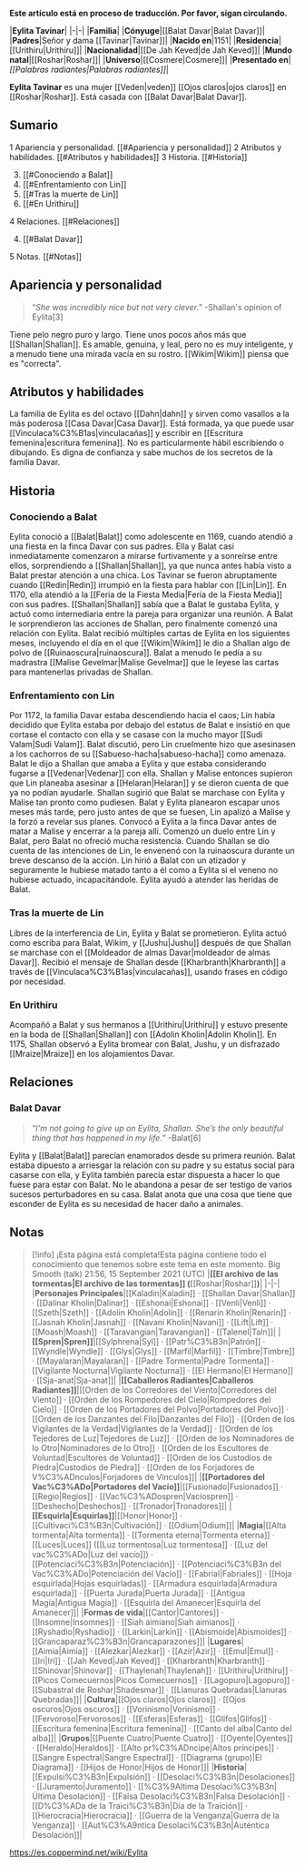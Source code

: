 **Este artículo está en proceso de traducción. Por favor, sigan circulando.**


|**Eylita Tavinar**|
|-|-|
|**Familia**|
|**Cónyuge**|[[Balat Davar\|Balat Davar]]|
|**Padres**|Señor y dama [[Tavinar\|Tavinar]]|
|**Nacido en**|1151|
|**Residencia**|[[Urithiru\|Urithiru]]|
|**Nacionalidad**|[[De Jah Keved\|de Jah Keved]]|
|**Mundo natal**|[[Roshar\|Roshar]]|
|**Universo**|[[Cosmere\|Cosmere]]|
|**Presentado en**|*[[Palabras radiantes\|Palabras radiantes]]*|

**Eylita Tavinar** es una mujer [[Veden\|veden]] [[Ojos claros\|ojos claros]] en [[Roshar\|Roshar]]. Está casada con [[Balat Davar\|Balat Davar]].

## Sumario

1 Apariencia y personalidad. [[#Apariencia y personalidad]] 
2 Atributos y habilidades. [[#Atributos y habilidades]] 
3 Historia. [[#Historia]] 

3. [[#Conociendo a Balat]] 
3. [[#Enfrentamiento con Lin]] 
3. [[#Tras la muerte de Lin]] 
3. [[#En Urithiru]] 


4 Relaciones. [[#Relaciones]] 

4. [[#Balat Davar]] 


5 Notas. [[#Notas]] 


## Apariencia y personalidad
>“*She was incredibly nice but not very clever.*”
\-Shallan's opinion of Eylita[3]


Tiene pelo negro puro y largo. Tiene unos pocos años más que [[Shallan\|Shallan]].
Es amable, genuina, y leal, pero no es muy inteligente, y a menudo tiene una mirada vacía en su rostro. [[Wikim\|Wikim]] piensa que es "correcta".

## Atributos y habilidades
La familia de Eylita es del octavo [[Dahn\|dahn]] y sirven como vasallos a la más poderosa [[Casa Davar\|Casa Davar]]. Está formada, ya que puede usar [[Vinculaca%C3%B1as\|vinculacañas]] y escribir en [[Escritura femenina\|escritura femenina]]. No es particularmente hábil escribiendo o dibujando.
Es digna de confianza y sabe muchos de los secretos de la familia Davar.

## Historia
### Conociendo a Balat
Eylita conoció a [[Balat\|Balat]] como adolescente en 1169, cuando atendió a una fiesta en la finca Davar con sus padres. Ella y Balat casi inmediatamente comenzaron a mirarse furtivamente y a sonreírse entre ellos, sorprendiendo a [[Shallan\|Shallan]], ya que nunca antes había visto a Balat prestar atención a una chica. Los Tavinar se fueron abruptamente cuando [[Redin\|Redin]] irrumpió en la fiesta para hablar con [[Lin\|Lin]].
En 1170, ella atendió a la [[Feria de la Fiesta Media\|Feria de la Fiesta Media]] con sus padres. [[Shallan\|Shallan]] sabía que a Balat le gustaba Eylita, y actuó como internediaria entre la pareja para organizar una reunión. A Balat le sorprendieron las acciones de Shallan, pero finalmente comenzó una relación con Eylita. Balat recibió múltiples cartas de Eylita en los siguientes meses, incluyendo el día en el que [[Wikim\|Wikim]] le dio a Shallan algo de polvo de [[Ruinaoscura\|ruinaoscura]]. Balat a menudo le pedía a su madrastra [[Malise Gevelmar\|Malise Gevelmar]] que le leyese las cartas para mantenerlas privadas de Shallan.

### Enfrentamiento con Lin
Por 1172, la familia Davar estaba descendiendo hacia el caos; Lin había decidido que Eylita estaba por debajo del estatus de Balat e insistió en que cortase el contacto con ella y se casase con la mucho mayor [[Sudi Valam\|Sudi Valam]]. Balat discutió, pero Lin cruelmente hizo que asesinasen a los cachorros de su [[Sabueso-hacha\|sabueso-hacha]] como amenaza. Balat le dijo a Shallan que amaba a Eylita y que estaba considerando fugarse a [[Vedenar\|Vedenar]] con ella.
Shallan y Malise entonces supieron que Lin planeaba asesinar a [[Helaran\|Helaran]] y se dieron cuenta de que ya no podían ayudarle. Shallan sugirió que Balat se marchase con Eylita y Malise tan pronto como pudiesen. Balat y Eylita planearon escapar unos meses más tarde, pero justo antes de que se fuesen, Lin apalizó a Malise y la forzó a revelar sus planes. Convocó a Eylita a la finca Davar antes de matar a Malise y encerrar a la pareja allí. Comenzó un duelo entre Lin y Balat, pero Balat no ofreció mucha resistencia. Cuando Shallan se dio cuenta de las intenciones de Lin, le envenenó con la ruinaoscura durante un breve descanso de la acción. Lin hirió a Balat con un atizador y seguramente le hubiese matado tanto a él como a Eylita si el veneno no hubiese actuado, incapacitándole. Eylita ayudó a atender las heridas de Balat.

### Tras la muerte de Lin
Libres de la interferencia de Lin, Eylita y Balat se prometieron. Eylita actuó como escriba para Balat, Wikim, y [[Jushu\|Jushu]] después de que Shallan se marchase con el [[Moldeador de almas Davar\|moldeador de almas Davar]]. Recibió el mensaje de Shallan desde [[Kharbranth\|Kharbranth]] a través de [[Vinculaca%C3%B1as\|vinculacañas]], usando frases en código por necesidad.

### En Urithiru
Acompañó a Balat y sus hermanos a [[Urithiru\|Urithiru]] y estuvo presente en la boda de [[Shallan\|Shallan]] con [[Adolin Kholin\|Adolin Kholin]]. En 1175, Shallan observó a Eylita bromear con Balat, Jushu, y un disfrazado [[Mraize\|Mraize]] en los alojamientos Davar.

## Relaciones
### Balat Davar
>“*I'm not going to give up on Eylita, Shallan. She’s the only beautiful thing that has happened in my life.*”
\-Balat[6]


Eylita y [[Balat\|Balat]] parecían enamorados desde su primera reunión. Balat estaba dipuesto a arriesgar la relación con su padre y su estatus social para casarse con ella, y Eylita también parecía estar dispuesta a hacer lo que fuese para estar con Balat. No le abandona a pesar de ser testigo de varios sucesos perturbadores en su casa. Balat anota que una cosa que tiene que esconder de Eylita es su necesidad de hacer daño a animales.

## Notas

> [!info] ¡Esta página está completa!Esta página contiene todo el conocimiento que tenemos sobre este tema en este momento.
Big Smooth (talk) 21:56, 15 September 2021 (UTC)
|**[[El archivo de las tormentas\|El archivo de las tormentas]] (**[[Roshar\|Roshar]]**)**|
|-|-|
|**Personajes Principales**|[[Kaladin\|Kaladin]] · [[Shallan Davar\|Shallan]] · [[Dalinar Kholin\|Dalinar]] · [[Eshonai\|Eshonai]] · [[Venli\|Venli]] · [[Szeth\|Szeth]] · [[Adolin Kholin\|Adolin]] · [[Renarin Kholin\|Renarin]] · [[Jasnah Kholin\|Jasnah]] · [[Navani Kholin\|Navani]] · [[Lift\|Lift]] · [[Moash\|Moash]] · [[Taravangian\|Taravangian]] · [[Talenel\|Taln]]|
|**[[Spren\|Spren]]**|[[Sylphrena\|Syl]] · [[Patr%C3%B3n\|Patrón]] · [[Wyndle\|Wyndle]] · [[Glys\|Glys]] · [[Marfil\|Marfil]] · [[Timbre\|Timbre]] · [[Mayalaran\|Mayalaran]] · [[Padre Tormenta\|Padre Tormenta]] · [[Vigilante Nocturna\|Vigilante Nocturna]] · [[El Hermano\|El Hermano]] · [[Sja-anat\|Sja-anat]]|
|**[[Caballeros Radiantes\|Caballeros Radiantes]]**|[[Orden de los Corredores del Viento\|Corredores del Viento]] · [[Orden de los Rompedores del Cielo\|Rompedores del Cielo]] · [[Orden de los Portadores del Polvo\|Portadores del Polvo]] · [[Orden de los Danzantes del Filo\|Danzantes del Filo]] · [[Orden de los Vigilantes de la Verdad\|Vigilantes de la Verdad]] · [[Orden de los Tejedores de Luz\|Tejedores de Luz]] · [[Orden de los Nominadores de lo Otro\|Nominadores de lo Otro]] · [[Orden de los Escultores de Voluntad\|Escultores de Voluntad]] · [[Orden de los Custodios de Piedra\|Custodios de Piedra]] · [[Orden de los Forjadores de V%C3%ADnculos\|Forjadores de Vínculos]]|
|**[[Portadores del Vac%C3%ADo\|Portadores del Vacío]]**|[[Fusionado\|Fusionados]] · [[Regio\|Regios]] · [[Vac%C3%ADospren\|Vacíospren]] · [[Deshecho\|Deshechos]] · [[Tronador\|Tronadores]]|
|**[[Esquirla\|Esquirlas]]**|[[Honor\|Honor]] · [[Cultivaci%C3%B3n\|Cultivación]] · [[Odium\|Odium]]|
|**Magia**|[[Alta tormenta\|Alta tormenta]] · [[Tormenta eterna\|Tormenta eterna]] · [[Luces\|Luces]] ([[Luz tormentosa\|Luz tormentosa]] · [[Luz del vac%C3%ADo\|Luz del vacío]]) · [[Potenciaci%C3%B3n\|Potenciación]] · [[Potenciaci%C3%B3n del Vac%C3%ADo\|Potenciación del Vacío]] · [[Fabrial\|Fabriales]] · [[Hoja esquirlada\|Hojas esquirladas]] · [[Armadura esquirlada\|Armadura esquirlada]] · [[Puerta Jurada\|Puerta Jurada]] · [[Antigua Magia\|Antigua Magia]] · [[Esquirla del Amanecer\|Esquirla del Amanecer]]|
|**Formas de vida**|[[Cantor\|Cantores]] · [[Insomne\|Insomnes]] · [[Siah aimiano\|Siah aimianos]] · [[Ryshadio\|Ryshadio]] · [[Larkin\|Larkin]] · [[Abismoide\|Abismoides]] · [[Grancaparaz%C3%B3n\|Grancaparazones]]|
|**Lugares**|[[Aimia\|Aimia]] · [[Alezkar\|Alezkar]] · [[Azir\|Azir]] · [[Emul\|Emul]] · [[Iri\|Iri]] · [[Jah Keved\|Jah Keved]] · [[Kharbranth\|Kharbranth]] · [[Shinovar\|Shinovar]] · [[Thaylenah\|Thaylenah]] · [[Urithiru\|Urithiru]] · [[Picos Comecuernos\|Picos Comecuernos]] · [[Lagopuro\|Lagopuro]] · [[Subastral de Roshar\|Shadesmar]] · [[Llanuras Quebradas\|Llanuras Quebradas]]|
|**Cultura**|[[Ojos claros\|Ojos claros]] · [[Ojos oscuros\|Ojos oscuros]] · [[Vorinismo\|Vorinismo]] · [[Fervoroso\|Fervorosos]] · [[Esferas\|Esferas]] · [[Glifos\|Glifos]] · [[Escritura femenina\|Escritura femenina]] · [[Canto del alba\|Canto del alba]]|
|**Grupos**|[[Puente Cuatro\|Puente Cuatro]] · [[Oyente\|Oyentes]] · [[Heraldo\|Heraldos]] · [[Alto pr%C3%ADncipe\|Altos príncipes]] · [[Sangre Espectral\|Sangre Espectral]] · [[Diagrama (grupo)\|El Diagrama]] · [[Hijos de Honor\|Hijos de Honor]]|
|**Historia**|[[Expulsi%C3%B3n\|Expulsión]] · [[Desolaci%C3%B3n\|Desolaciones]] · [[Juramento\|Juramento]] · [[%C3%9Altima Desolaci%C3%B3n\|Última Desolación]] · [[Falsa Desolaci%C3%B3n\|Falsa Desolación]] · [[D%C3%ADa de la Traici%C3%B3n\|Día de la Traición]] · [[Hierocracia\|Hierocracia]] · [[Guerra de la Venganza\|Guerra de la Venganza]] · [[Aut%C3%A9ntica Desolaci%C3%B3n\|Auténtica Desolación]]|



https://es.coppermind.net/wiki/Eylita